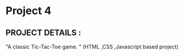 # Project 4

## PROJECT DETAILS :

"A classic Tic-Tac-Toe game. "
(HTML ,CSS ,Javascript based project)